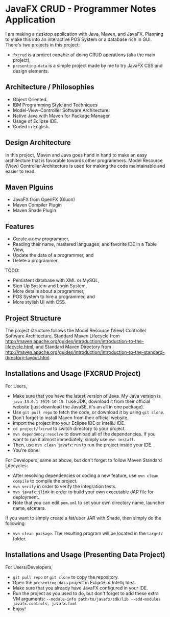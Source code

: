 # JavaFX CRUD - Programmer Notes Application
I am making a desktop application with Java, Maven, and JavaFX. Planning to make this into an interactive POS System or a database rich in GUI. There's two projects in this project:
- `fxcrud` is a project capable of doing CRUD operations (aka the main project),
- `presenting-data` is a simple project made by me to try JavaFX CSS and design elements.

## Architecture / Philosophies
* Object Oriented.
* IBM Programming Style and Techniques
* Model-View-Controller Software Architecture.
* Native Java with Maven for Package Manager.
* Usage of Eclipse IDE.
* Coded in English.

## Design Architecture
In this project, Maven and Java goes hand in hand to make an easy architecture that is favorable towards other programmers. Model Resource (View) Controller Architecture is used for making the code maintainable and easier to read.

## Maven Plguins
- JavaFX from OpenFX (Gluon)
- Maven Compiler Plugin
- Maven Shade Plugin

## Features
- Create a new programmer,
- Reading their name, mastered languages, and favorite IDE in a Table View,
- Update the data of a programmer, and
- Delete a programmer.

TODO:
- Persistent database with XML or MySQL,
- Sign Up System and Login System,
- More details about a programmer,
- POS System to hire a programmer, and
- More stylish UI with CSS.

## Project Structure
The project structure follows the Model Resource (View) Controller Software Architecture, Standard Maven Lifecycle from http://maven.apache.org/guides/introduction/introduction-to-the-lifecycle.html, and Standard Maven Directory from http://maven.apache.org/guides/introduction/introduction-to-the-standard-directory-layout.html.

## Installations and Usage (FXCRUD Project)
For Users,
- Make sure that you have the latest version of Java. My Java version is `java 13.0.1 2019-10-15`. I use JDK, download it from their official website (just download the JavaSE, it's an all in one package).
- Use `git pull repo` to fetch the code, or download it by using `git clone`.
- Don't forget to install Maven from their official website.
- Import the project into your Eclipse IDE or IntelliJ IDE.
- `cd project/fxcrud` to switch directory to your project.
- `mvn dependency:resolve` to download all of the dependencies. If you want to run it almost immediately, simply use `mvn install`.
- Then, use `mvn clean javafx:run` to run the project inside your IDE.
- You're done!

For Developers, same as above, but don't forget to follow Maven Standard Lifecycles:
- After resolving dependencies or coding a new feature, use `mvn clean compile` to compile the project.
- `mvn verify` in order to verify the integration tests.
- `mvn javafx:jlink` in order to build your own executable JAR file for deployment.
- Note that you can edit `pom.xml` to set your own directory name, launcher name, etcetera.

If you want to simply create a fat/uber JAR with Shade, then simply do the following:
- `mvn clean package`. The resulting program will be located in the `target/` folder.

## Installations and Usage (Presenting Data Project)
For Users/Developers,
- `git pull repo` or `git clone` to copy the repository.
- Open the `presenting-data` project in Eclipse or Intellij Idea.
- Make sure that you already have JavaFX configured in your IDE.
- Run the project as you used to do, but don't forget to add these extra VM arguments: `--module-info path/to/javafx/sdk/lib --add-modules javafx.controls, javafx.fxml`
- Enjoy!